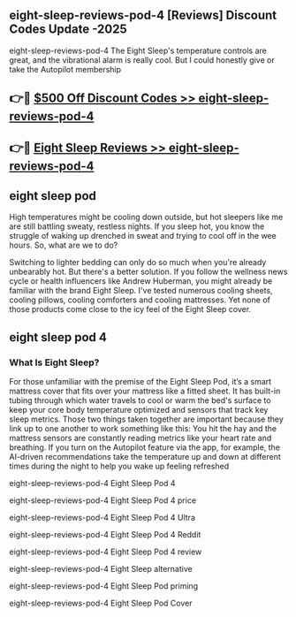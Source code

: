 ## eight-sleep-reviews-pod-4 [Reviews​] Discount Codes Update -2025

eight-sleep-reviews-pod-4 The Eight Sleep's temperature controls are great, and the vibrational alarm is really cool. But I could honestly give or take the Autopilot membership

## 👉🔴 [$500 Off Discount Codes >> eight-sleep-reviews-pod-4](http://download.freeplayer.one?title=eight-sleep-reviews-pod-4&ref=18-ES)

## 👉🔴 [Eight Sleep Reviews >> eight-sleep-reviews-pod-4](http://download.freeplayer.one?title=eight-sleep-reviews-pod-4&ref=18-ES)

## eight sleep pod

High temperatures might be cooling down outside, but hot sleepers like me are still battling sweaty, restless nights. If you sleep hot, you know the struggle of waking up drenched in sweat and trying to cool off in the wee hours. So, what are we to do?

Switching to lighter bedding can only do so much when you're already unbearably hot. But there's a better solution. If you follow the wellness news cycle or health influencers like Andrew Huberman, you might already be familiar with the brand Eight Sleep. I've tested numerous cooling sheets, cooling pillows, cooling comforters and cooling mattresses. Yet none of those products come close to the icy feel of the Eight Sleep cover.

## eight sleep pod 4

### What Is Eight Sleep?

For those unfamiliar with the premise of the Eight Sleep Pod, it’s a smart mattress cover that fits over your mattress like a fitted sheet. It has built-in tubing through which water travels to cool or warm the bed's surface to keep your core body temperature optimized and sensors that track key sleep metrics. Those two things taken together are important because they link up to one another to work something like this: You hit the hay and the mattress sensors are constantly reading metrics like your heart rate and breathing. If you turn on the Autopilot feature via the app, for example, the AI-driven recommendations take the temperature up and down at different times during the night to help you wake up feeling refreshed

eight-sleep-reviews-pod-4 Eight Sleep Pod 4

eight-sleep-reviews-pod-4 Eight Sleep Pod 4 price

eight-sleep-reviews-pod-4 Eight Sleep Pod 4 Ultra

eight-sleep-reviews-pod-4 Eight Sleep Pod 4 Reddit

eight-sleep-reviews-pod-4 Eight Sleep Pod 4 review

eight-sleep-reviews-pod-4 Eight Sleep alternative

eight-sleep-reviews-pod-4 Eight Sleep Pod priming

eight-sleep-reviews-pod-4 Eight Sleep Pod Cover